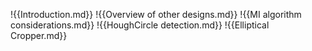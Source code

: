 !{{Introduction.md}}
!{{Overview of other designs.md}}
!{{MI algorithm considerations.md}}
!{{HoughCircle detection.md}}
!{{Elliptical Cropper.md}}

